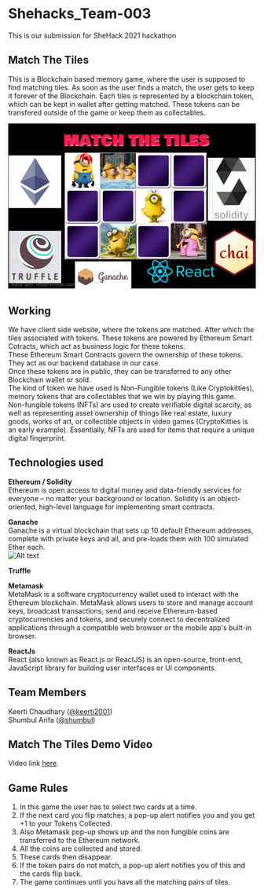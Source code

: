 # Shehacks_Team-003

This is our submission for SheHack 2021 hackathon
## Match The Tiles
This is a Blockchain based memory game, where the user is supposed to find matching tiles. As soon as the user finds a match, the user gets to keep it forever of the Blockchain.
Each tiles is represented by a blockchain token, which can be kept in wallet after getting matched. These tokens can be transfered outside of the game or keep them as collectables. </br>

![Alt text](screenshots/Poster.png?raw=true "Poster")

## Working
We have client side website, where the tokens are matched. After which the tiles associated with tokens. These tokens are powered by Ethereum Smart Cotracts, which act as business logic for these tokens.</br>
These Ethereum Smart Contracts govern the ownership of these tokens. They act as our backend database in our case.</br>
Once these tokens are in public, they can be transferred to any other Blockchain wallet or sold.</br>
The kind of token we have used is Non-Fungible tokens (Like Cryptokitties), memory tokens that are collectables that we win by playing this game.</br>
Non-fungible tokens (NFTs) are used to create verifiable digital scarcity, as well as representing asset ownership of things like real estate, luxury goods, works of art, or collectible objects in video games (CryptoKitties is an early example). Essentially, NFTs are used for items that require a unique digital fingerprint.</br>


## Technologies used
**Ethereum / Solidity** </br>
Ethereum is open access to digital money and data-friendly services for everyone – no matter your background or location. Solidity is an object-oriented, high-level language for implementing smart contracts. </br>


**Ganache**</br>
Ganache is a virtual blockchain that sets up 10 default Ethereum addresses, complete with private keys and all, and pre-loads them with 100 simulated Ether each. </br>
![Alt text](relative/path/to/img.jpg?raw=true "Title")

**Truffle**</br>

**Metamask**</br>
MetaMask is a software cryptocurrency wallet used to interact with the Ethereum blockchain. MetaMask allows users to store and manage account keys, broadcast transactions, send and receive Ethereum-based cryptocurrencies and tokens, and securely connect to decentralized applications through a compatible web browser or the mobile app's built-in browser. </br>

**ReactJs**</br>
React (also known as React.js or ReactJS) is an open-source, front-end, JavaScript library for building user interfaces or UI components. </br>

## Team Members
Keerti Chaudhary ([@keerti2001](https://github.com/keerti2001)) <br />
Shumbul Arifa ([@shumbul](https://github.com/shumbul))

## Match The Tiles Demo Video
 Video link [here]().
 
## Game Rules
1. In this game the user has to select two cards at a time. </br>
2. If the next card you flip matches, a pop-up alert notifies you and you get +1 to your Tokens Collected.</br>
3. Also Metamask pop-up shows up and the non fungible coins are transferred to the Ethereum network.</br>
4. All the coins are collected and stored.</br>
5. These cards then disappear.</br>
6. If the token pairs do not match, a pop-up alert notifies you of this and the cards flip back.</br>
7. The game continues until you have all the matching pairs of tiles.</br>


